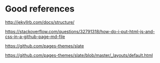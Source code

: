 # Good references

http://jekyllrb.com/docs/structure/

https://stackoverflow.com/questions/32791318/how-do-i-put-html-js-and-css-in-a-github-page-md-file

https://github.com/pages-themes/slate

https://github.com/pages-themes/slate/blob/master/_layouts/default.html

